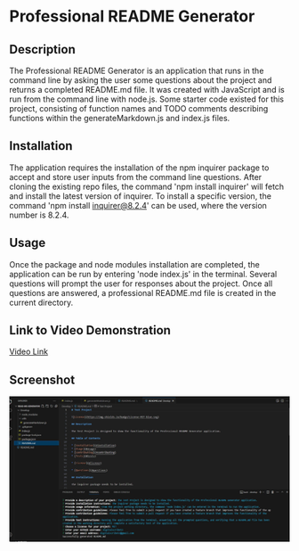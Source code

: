 # Professional README Generator

## Description

The Professional README Generator is an application that runs in the command line by asking the user some questions about the project and returns a completed README.md file. It was created with JavaScript and is run from the command line with node.js. Some starter code existed for this project, consisting of function names and TODO comments describing functions within the generateMarkdown.js and index.js files. 

## Installation

The application requires the installation of the npm inquirer package to accept and store user inputs from the command line questions. After cloning the existing repo files, the command 'npm install inquirer' will fetch and install the latest version of inquirer. To install a specific version, the command 'npm install inquirer@8.2.4' can be used, where the version number is 8.2.4. 

## Usage 

Once the package and node modules installation are completed, the application can be run by entering 'node index.js' in the terminal. Several questions will prompt the user for responses about the project. Once all questions are answered, a professional README.md file is created in the current directory. 

## Link to Video Demonstration

[Video Link](https://drive.google.com/file/d/1QSBBMZpI_HKMKYnDWIzrzvG9siFhitdu/view)

## Screenshot 

![README Generator Screenshot](./develop/images/read-me-generator-scrn-sht_.JPG)

